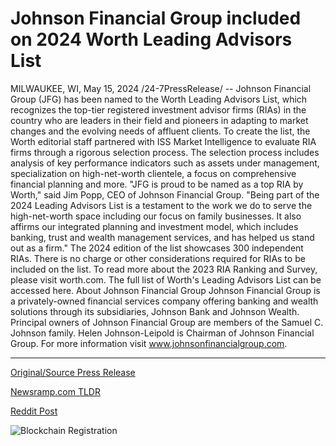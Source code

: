 # Johnson Financial Group included on 2024 Worth Leading Advisors List

MILWAUKEE, WI, May 15, 2024 /24-7PressRelease/ -- Johnson Financial Group (JFG) has been named to the Worth Leading Advisors List, which recognizes the top-tier registered investment advisor firms (RIAs) in the country who are leaders in their field and pioneers in adapting to market changes and the evolving needs of affluent clients.   To create the list, the Worth editorial staff partnered with ISS Market Intelligence to evaluate RIA firms through a rigorous selection process. The selection process includes analysis of key performance indicators such as assets under management, specialization on high-net-worth clientele, a focus on comprehensive financial planning and more.   "JFG is proud to be named as a top RIA by Worth," said Jim Popp, CEO of Johnson Financial Group. "Being part of the 2024 Leading Advisors List is a testament to the work we do to serve the high-net-worth space including our focus on family businesses. It also affirms our integrated planning and investment model, which includes banking, trust and wealth management services, and has helped us stand out as a firm."  The 2024 edition of the list showcases 300 independent RIAs. There is no charge or other considerations required for RIAs to be included on the list. To read more about the 2023 RIA Ranking and Survey, please visit worth.com. The full list of Worth's Leading Advisors List can be accessed here.  About Johnson Financial Group  Johnson Financial Group is a privately-owned financial services company offering banking and wealth solutions through its subsidiaries, Johnson Bank and Johnson Wealth. Principal owners of Johnson Financial Group are members of the Samuel C. Johnson family. Helen Johnson-Leipold is Chairman of Johnson Financial Group. For more information visit www.johnsonfinancialgroup.com. 

---

[Original/Source Press Release](https://www.24-7pressrelease.com/press-release/510913/johnson-financial-group-included-on-2024-worth-leading-advisors-list)
                    

[Newsramp.com TLDR](https://newsramp.com/curated-news/johnson-financial-group-named-to-worth-leading-advisors-list/a163e28b101dc9bfe3909dc10a34fde9) 

 



[Reddit Post](https://www.reddit.com/r/Business_NewsRamp/comments/1csqp91/johnson_financial_group_named_to_worth_leading/) 



![Blockchain Registration](https://cdn.newsramp.app/24-7PressRelease/qrcode/245/15/beanEzqm.webp)